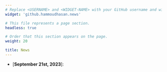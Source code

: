 ```yaml
---
# Replace <USERNAME> and <WIDGET-NAME> with your GitHub username and widget name, respectively.
widget: 'github.hammoudhasan.news'

# This file represents a page section.
headless: true

# Order that this section appears on the page.
weight: 20

title: News
---
```

* [**September 21st, 2023**]: 
